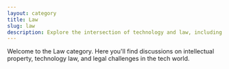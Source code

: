 ```yaml
---
layout: category
title: Law
slug: law
description: Explore the intersection of technology and law, including intellectual property and technology regulations.
---
```


Welcome to the Law category. Here you'll find discussions on intellectual property, technology law, and legal challenges in the tech world.
